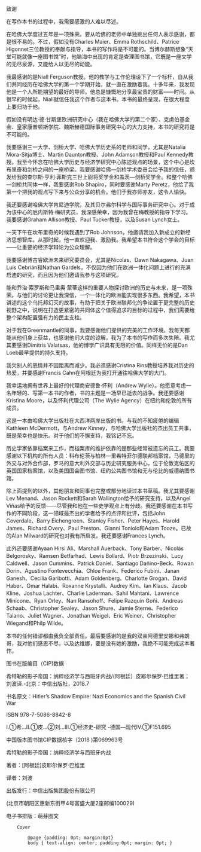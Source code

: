    

致谢

在写作本书的过程中，我需要感激的人难以尽述。

在哈佛大学度过五年是一项殊荣。要从哈佛的老师中单独挑出任何人表示感谢，都是很不易的。不过，假如没有Charles Maier、Emma Rothschild、Patrice Higonnet三位教授的奉献与指导，本书的写作将是不可能的。当博尔赫斯想象“天堂可能就像一座图书馆”时，他脑海中出现的肯定是查理图书馆，它既是一座文学的无尽泉源，又能给人以无尽的动能。

我最感谢的是Niall Ferguson教授。他的教学与工作伦理设下了一个标杆，自从我们共同经历在哈佛大学的第一个学期开始，就一直在激励着我。十多年来，我发现他是一个人所能期望的最好的导师。他总是慷慨地分享最宝贵的财富——时间。从很早的时候起，Niall就信任我这个作者与这本书。本书的最终呈现，在很大程度上要归功于他。

假如没有明达·德·甘斯堡欧洲研究中心（我在哈佛大学的第二个家）、克虏伯基金会、皇家康普顿斯学院、魏斯赫德国际事务研究中心的大力支持，本书的研究将是不可能的。

我要感谢三一大学、剑桥大学、哈佛大学历史系的老师和同学，尤其是Natalia Mora-Sitja博士、Martin Daunton教授、John Adamson教授和Paul Kennedy教授。我至今怀念在哈佛大学历史与经济学研究中心陈述观点的场景，这个中心是坎布里奇和剑桥之间的一座桥梁。我要感谢哈佛—剑桥学术委员会给予我的信任，颁发给我的查尔斯·亨利·菲斯克三世上尉将奖学金和盖茨—剑桥奖学金。和整个哈佛—剑桥共同体一样，我要感谢Rob Shapiro，同时要感谢Marty Peretz，他给了我第一个把我的观点写下来与公众分享的机会。他们于我亦师亦友，这令人愉快。

我还要感谢哈佛大学肯尼迪学院，及其贝尔弗尔科学与国际事务研究中心。对于成为该中心的厄内斯特·梅研究员，我深感荣幸，因为我曾在梅教授的指导下学习。我要感谢Graham Allison教授、Paul Tucker教授，以及Susan Lynch女士。

一天下午在坎布里奇的时候我遇到了Rob Johnson，他邀请我加入新成立的新经济思想智库。从那时起，他一直欢迎我、激励我。我希望本书符合这个学会的目标——让重要的经济学辩论为公众理解。

我要感谢博古睿欧洲未来研究委员会，尤其是Nicolas、Dawn Nakagawa、Juan Luis Cebrián和Nathan Gardels，不仅因为他们在欧洲一体化问题上进行的充满启迪的研究，而且因为他们邀请我参与这项研究。

能和乔治·索罗斯和马里奥·蒙蒂这样的重要人物探讨欧洲的历史与未来，是一项殊荣。与他们的讨论更让我深信，一个一体化的欧洲能实现很多东西。我希望，本书讲述的这个乌托邦幻灭的故事，有助于把关于欧洲联邦化的争论置于更完整的历史视野之中，说明在打造更紧密的共同体这个值得追求的目标的过程中，我们需要给整个架构配置强有力的民主支柱。

对于我在Greenmantle的同事，我要感谢他们提供的完美的工作环境。我每天都能从他们身上获益，也感谢他们大度的谅解，我为了本书的写作而多次失陪。我尤其要感谢Dimitris Valatsas，他的博学广识具有无限的价值。同样无价的是Dan Loeb最早提供的持久支持。

我欠别人的恩情并不因距离而减少。我必须感谢Cristina Rins教授培养我对历史的热爱，并要感谢Francis Cahn在阿根廷为我打开通往哈佛大学的大门。

我幸运地拥有世界上最好的代理商安德鲁·怀利（Andrew Wylie）。他愿意考虑一名年轻的、写第一本书的作者，书的主题是一场早已逝去的战争。我还要感谢Kristina Moore，以及怀利代理公司（The Wylie Agency）在纽约和伦敦的所有成员。

这是一本由哈佛大学出版社在大西洋两岸出版的书。与我的不知疲倦的编辑Kathleen McDermott，与Andrew Kinney，与哈佛大学出版社的杰出员工共事，既是荣幸也是快乐。对于他们的不懈支持，我铭记不忘。

历史学家依靠档案来工作，而档案库的维护依靠的是那些经常被遗忘的员工。我要感谢以下机构的所有人员：科布伦茨与柏林—里希特菲尔德联邦档案馆，马德里的外交与对外合作部，罗马的意大利外交部与历史研究服务中心，位于伦敦克佑区的英国国家档案馆，以及美国国会图书馆、纽约公共图书馆和无与伦比的威德纳图书馆。

除上面提到的以外，其他朋友和同事也完整或部分地读过本书草稿。我尤其要感谢Lev Menand、Jason Rockett和Sarah Wallington给予的研究支持，以及Ángel Viñas给予的反馈——尽管我和他在一些史学观点上有分歧。我还要感谢在本书写作的不同阶段，这一领域最杰出的学者给予的点评和批评，包括John Coverdale、Barry Eichengreen、Stanley Fisher、Peter Hayes、Harold James、Richard Overy、Paul Preston、Gianni Toniolo和Adam Tooze。已故的Alan Milward的研究也对我有所启发。我还要感谢Frances Lynch。

此外还要感谢Ayaan Hirsi Ali、Marshall Auerback、Tony Barber、Nicolás Belgorosky、Ramsen Betfarhad、Lewis Bollard、Piotr Brzezinski、Lucy Caldwell、Jason Cummins、Patrick Daniel、Santiago Dañino-Beck、Rowan Dorin、Agustino Fontevecchia、Chloe Frank、Federico Fubini、Janan Ganesh、Cecilia Garibotti、Adam Goldenberg、Charlotte Grogan、David Haber、Omar Halabi、Roxanne Krystalli、Audrey Kim、Ian Klaus、Jacob Kline、Joshua Lachter、Charlie Laderman、Sahil Mahtani、Lawrence Minicone、Ryan Orley、Nan Ransohoff、Felipe Razquin Goñi、Andreas Schaab、Christopher Sealey、Jason Shure、Jamie Sterne、Federico Taiano、Juliet Wagner、Jonathan Weigel、Eric Weiner、Christopher Wiegand和Philp Wilde。

本书的任何错谬都由我负全部责任。最后要感谢的是我的双亲阿德里安娜和弗朗哥，我对他们感恩不尽。以及达维娜，要是没有她的激励，我绝不可能完成这本著作。

   

图书在版编目（CIP)数据

希特勒的影子帝国：纳粹经济学与西班牙内战/(阿根廷）皮耶尔保罗·巴维里著；刘波译.-北京：中信出版社，2018.7

书名原文：Hitler’s Shadow Empire: Nazi Economics and the Spanish Civil War

ISBN 978-7-5086-8842-8

Ⅰ.①希…Ⅱ.①皮…②刘…Ⅲ.①经济史-研究 -德国—现代Ⅳ.①F151.695

中国版本图书馆CIP数据核字（2018 )第069963号

希特勒的影子帝国：纳粹经济学与西班牙内战

著者：[阿根廷]皮耶尔保罗·巴维里

译者：刘波

出版发行：中信出版集团股份有限公司

(北京市朝阳区惠新东街甲4号富盛大厦2座邮编100029)

电子书排版：萌芽图文



    
        
        
        Cover
        
            @page {padding: 0pt; margin:0pt}
            body { text-align: center; padding:0pt; margin: 0pt; }
        
    
    
        
            
                
            
        
    

